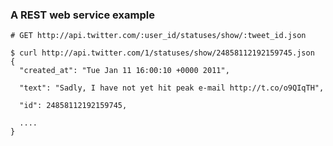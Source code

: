 ### A REST web service example
    # GET http://api.twitter.com/:user_id/statuses/show/:tweet_id.json

    $ curl http://api.twitter.com/1/statuses/show/24858112192159745.json
    {
      "created_at": "Tue Jan 11 16:00:10 +0000 2011",

      "text": "Sadly, I have not yet hit peak e-mail http://t.co/o9QIqTH",

      "id": 24858112192159745,

      ....
    }
